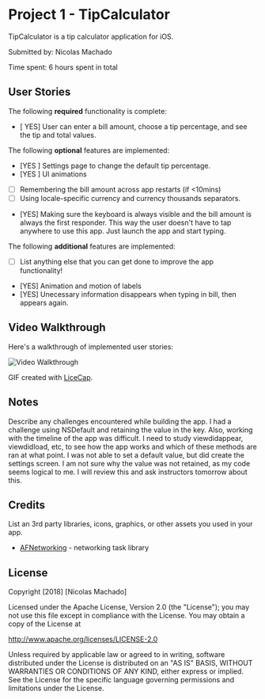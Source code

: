 # Project 1 - TipCalculator

TipCalculator is a tip calculator application for iOS.

Submitted by: Nicolas Machado

Time spent: 6 hours spent in total

## User Stories

The following **required** functionality is complete:

* [ YES] User can enter a bill amount, choose a tip percentage, and see the tip and total values.

The following **optional** features are implemented:
* [YES ] Settings page to change the default tip percentage.
* [YES ] UI animations
* [ ] Remembering the bill amount across app restarts (if <10mins)
* [ ] Using locale-specific currency and currency thousands separators.
* [YES] Making sure the keyboard is always visible and the bill amount is always the first responder. This way the user doesn't have to tap anywhere to use this app. Just launch the app and start typing.

The following **additional** features are implemented:

- [ ] List anything else that you can get done to improve the app functionality!
- [YES] Animation and motion of labels
- [YES] Unecessary information disappears when typing in bill, then appears again.

## Video Walkthrough

Here's a walkthrough of implemented user stories:

<img src='https://i.imgur.com/kaHZPLX.gif' title='Video Walkthrough' width='' alt='Video Walkthrough' />

GIF created with [LiceCap](http://www.cockos.com/licecap/).

## Notes

Describe any challenges encountered while building the app. I had a challenge using NSDefault and retaining the value in the key. Also, working with the timeline of the app was difficult. I need to study viewdidappear, viewdidload, etc, to see how the app works and which of these methods are ran at what point. I was not able to set a default value, but did create the settings screen. I am not sure why the value was not retained, as my code seems logical to me. I will review this and ask instructors tomorrow about this.
## Credits

List an 3rd party libraries, icons, graphics, or other assets you used in your app.

- [AFNetworking](https://github.com/AFNetworking/AFNetworking) - networking task library

## License

Copyright [2018] [Nicolas Machado]

Licensed under the Apache License, Version 2.0 (the "License");
you may not use this file except in compliance with the License.
You may obtain a copy of the License at

http://www.apache.org/licenses/LICENSE-2.0

Unless required by applicable law or agreed to in writing, software
distributed under the License is distributed on an "AS IS" BASIS,
WITHOUT WARRANTIES OR CONDITIONS OF ANY KIND, either express or implied.
See the License for the specific language governing permissions and
limitations under the License.
